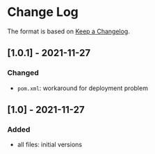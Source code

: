 # Change Log

The format is based on [Keep a Changelog](http://keepachangelog.com/).

## [1.0.1] - 2021-11-27
### Changed
- `pom.xml`: workaround for deployment problem

## [1.0] - 2021-11-27
### Added
- all files: initial versions
